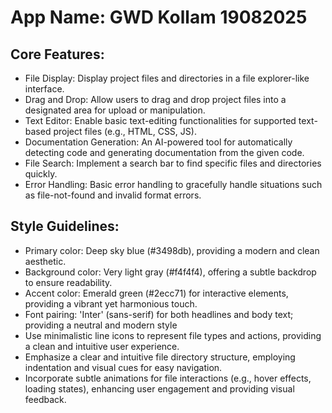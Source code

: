 # **App Name**: GWD Kollam 19082025

## Core Features:

- File Display: Display project files and directories in a file explorer-like interface.
- Drag and Drop: Allow users to drag and drop project files into a designated area for upload or manipulation.
- Text Editor: Enable basic text-editing functionalities for supported text-based project files (e.g., HTML, CSS, JS).
- Documentation Generation: An AI-powered tool for automatically detecting code and generating documentation from the given code.
- File Search: Implement a search bar to find specific files and directories quickly.
- Error Handling: Basic error handling to gracefully handle situations such as file-not-found and invalid format errors.

## Style Guidelines:

- Primary color: Deep sky blue (#3498db), providing a modern and clean aesthetic.
- Background color: Very light gray (#f4f4f4), offering a subtle backdrop to ensure readability.
- Accent color: Emerald green (#2ecc71) for interactive elements, providing a vibrant yet harmonious touch.
- Font pairing: 'Inter' (sans-serif) for both headlines and body text; providing a neutral and modern style
- Use minimalistic line icons to represent file types and actions, providing a clean and intuitive user experience.
- Emphasize a clear and intuitive file directory structure, employing indentation and visual cues for easy navigation.
- Incorporate subtle animations for file interactions (e.g., hover effects, loading states), enhancing user engagement and providing visual feedback.